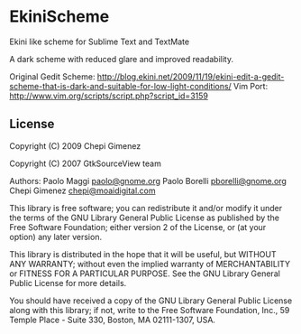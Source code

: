 EkiniScheme
===========

Ekini like scheme for Sublime Text and TextMate

A dark scheme with reduced glare and improved readability.

Original Gedit Scheme: http://blog.ekini.net/2009/11/19/ekini-edit-a-gedit-scheme-that-is-dark-and-suitable-for-low-light-conditions/
Vim Port: http://www.vim.org/scripts/script.php?script_id=3159

License
---

Copyright (C) 2009 Chepi Gimenez

Copyright (C) 2007 GtkSourceView team

Authors: Paolo Maggi <paolo@gnome.org>
        Paolo Borelli <pborelli@gnome.org>
        Chepi Gimenez <chepi@moaidigital.com>
       
This library is free software; you can redistribute it and/or
modify it under the terms of the GNU Library General Public
License as published by the Free Software Foundation; either
version 2 of the License, or (at your option) any later version.

This library is distributed in the hope that it will be useful,
but WITHOUT ANY WARRANTY; without even the implied warranty of
MERCHANTABILITY or FITNESS FOR A PARTICULAR PURPOSE.  See the GNU
Library General Public License for more details.

You should have received a copy of the GNU Library General Public
License along with this library; if not, write to the
Free Software Foundation, Inc., 59 Temple Place - Suite 330,
Boston, MA 02111-1307, USA.
